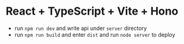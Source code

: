 # React + TypeScript + Vite + Hono

- run `npm run dev` and write api under `server` directory
- run `npm run build` and enter `dist` and run `node server` to deploy
